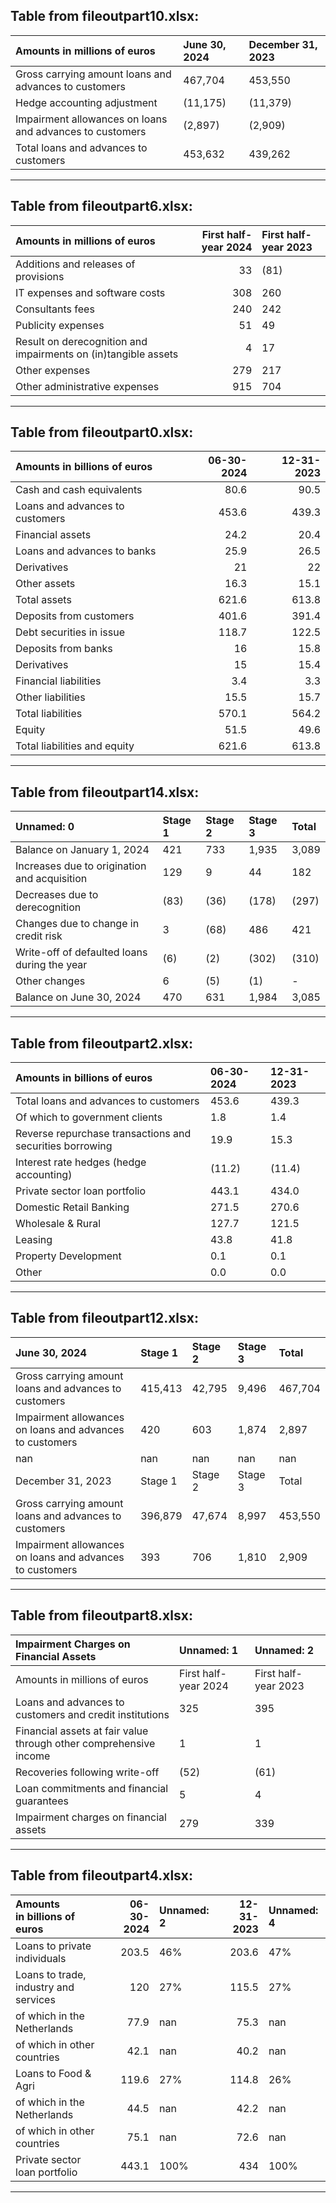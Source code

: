 
## Table from fileoutpart10.xlsx:

| Amounts in millions of euros                             | June 30, 2024    | December 31, 2023    |
|:---------------------------------------------------------|:-----------------|:---------------------|
| Gross carrying amount loans and advances to customers    | 467,704          | 453,550              |
| Hedge accounting adjustment                              | (11,175)         | (11,379)             |
| Impairment allowances on loans and advances to customers | (2,897)          | (2,909)              |
| Total loans and advances to customers                    | 453,632          | 439,262              |

---

## Table from fileoutpart6.xlsx:

| Amounts in millions of euros                                   |   First half-year 2024  | First half-year 2023    |
|:---------------------------------------------------------------|------------------------:|:------------------------|
| Additions and releases of provisions                           |                     33  | (81)                    |
| IT expenses and software costs                                 |                    308  | 260                     |
| Consultants fees                                               |                    240  | 242                     |
| Publicity expenses                                             |                     51  | 49                      |
| Result on derecognition and impairments on (in)tangible assets |                      4  | 17                      |
| Other expenses                                                 |                    279  | 217                     |
| Other administrative expenses                                  |                    915  | 704                     |

---

## Table from fileoutpart0.xlsx:

| Amounts in billions of euros    |   06-30-2024  |   12-31-2023  |
|:--------------------------------|--------------:|--------------:|
| Cash and cash equivalents       |          80.6 |          90.5 |
| Loans and advances to customers |         453.6 |         439.3 |
| Financial assets                |          24.2 |          20.4 |
| Loans and advances to banks     |          25.9 |          26.5 |
| Derivatives                     |          21   |          22   |
| Other assets                    |          16.3 |          15.1 |
| Total assets                    |         621.6 |         613.8 |
| Deposits from customers         |         401.6 |         391.4 |
| Debt securities in issue        |         118.7 |         122.5 |
| Deposits from banks             |          16   |          15.8 |
| Derivatives                     |          15   |          15.4 |
| Financial liabilities           |           3.4 |           3.3 |
| Other liabilities               |          15.5 |          15.7 |
| Total liabilities               |         570.1 |         564.2 |
| Equity                          |          51.5 |          49.6 |
| Total liabilities and equity    |         621.6 |         613.8 |

---

## Table from fileoutpart14.xlsx:

| Unnamed: 0                                   | Stage 1    | Stage 2    | Stage 3    | Total    |
|:---------------------------------------------|:-----------|:-----------|:-----------|:---------|
| Balance on January 1, 2024                   | 421        | 733        | 1,935      | 3,089    |
| Increases due to origination and acquisition | 129        | 9          | 44         | 182      |
| Decreases due to derecognition               | (83)       | (36)       | (178)      | (297)    |
| Changes due to change in credit risk         | 3          | (68)       | 486        | 421      |
| Write-off of defaulted loans during the year | (6)        | (2)        | (302)      | (310)    |
| Other changes                                | 6          | (5)        | (1)        | -        |
| Balance on June 30, 2024                     | 470        | 631        | 1,984      | 3,085    |

---

## Table from fileoutpart2.xlsx:

| Amounts in billions of euros                             | 06-30-2024    | 12-31-2023    |
|:---------------------------------------------------------|:--------------|:--------------|
| Total loans and advances to customers                    | 453.6         | 439.3         |
| Of which to government clients                           | 1.8           | 1.4           |
| Reverse repurchase transactions and securities borrowing | 19.9          | 15.3          |
| Interest rate hedges (hedge accounting)                  | (11.2)        | (11.4)        |
| Private sector loan portfolio                            | 443.1         | 434.0         |
| Domestic Retail Banking                                  | 271.5         | 270.6         |
| Wholesale & Rural                                        | 127.7         | 121.5         |
| Leasing                                                  | 43.8          | 41.8          |
| Property Development                                     | 0.1           | 0.1           |
| Other                                                    | 0.0           | 0.0           |

---

## Table from fileoutpart12.xlsx:

| June 30, 2024                                            | Stage 1    | Stage 2    | Stage 3    | Total    |
|:---------------------------------------------------------|:-----------|:-----------|:-----------|:---------|
| Gross carrying amount loans and advances to customers    | 415,413    | 42,795     | 9,496      | 467,704  |
| Impairment allowances on loans and advances to customers | 420        | 603        | 1,874      | 2,897    |
| nan                                                      | nan        | nan        | nan        | nan      |
| December 31, 2023                                        | Stage 1    | Stage 2    | Stage 3    | Total    |
| Gross carrying amount loans and advances to customers    | 396,879    | 47,674     | 8,997      | 453,550  |
| Impairment allowances on loans and advances to customers | 393        | 706        | 1,810      | 2,909    |

---

## Table from fileoutpart8.xlsx:

| Impairment Charges on Financial Assets                            | Unnamed: 1           | Unnamed: 2           |
|:------------------------------------------------------------------|:---------------------|:---------------------|
| Amounts in millions of euros                                      | First half-year 2024 | First half-year 2023 |
| Loans and advances to customers and credit institutions           | 325                  | 395                  |
| Financial assets at fair value through other comprehensive income | 1                    | 1                    |
| Recoveries following write-off                                    | (52)                 | (61)                 |
| Loan commitments and financial guarantees                         | 5                    | 4                    |
| Impairment charges on financial assets                            | 279                  | 339                  |

---

## Table from fileoutpart4.xlsx:

| Amounts in billions of euros          |   06-30-2024  | Unnamed: 2   |   12-31-2023  | Unnamed: 4   |
|:--------------------------------------|--------------:|:-------------|--------------:|:-------------|
| Loans to private individuals          |         203.5 | 46%          |         203.6 | 47%          |
| Loans to trade, industry and services |         120   | 27%          |         115.5 | 27%          |
| of which in the Netherlands           |          77.9 | nan          |          75.3 | nan          |
| of which in other countries           |          42.1 | nan          |          40.2 | nan          |
| Loans to Food & Agri                  |         119.6 | 27%          |         114.8 | 26%          |
| of which in the Netherlands           |          44.5 | nan          |          42.2 | nan          |
| of which in other countries           |          75.1 | nan          |          72.6 | nan          |
| Private sector loan portfolio         |         443.1 | 100%         |         434   | 100%         |

---
